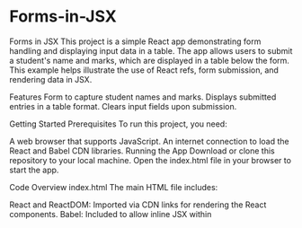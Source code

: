 # Forms-in-JSX
Forms in JSX
This project is a simple React app demonstrating form handling and displaying input data in a table. The app allows users to submit a student's name and marks, which are displayed in a table below the form. This example helps illustrate the use of React refs, form submission, and rendering data in JSX.

Features
Form to capture student names and marks.
Displays submitted entries in a table format.
Clears input fields upon submission.

Getting Started
Prerequisites
To run this project, you need:

A web browser that supports JavaScript.
An internet connection to load the React and Babel CDN libraries.
Running the App
Download or clone this repository to your local machine.
Open the index.html file in your browser to start the app.

Code Overview
index.html
The main HTML file includes:

React and ReactDOM: Imported via CDN links for rendering the React components.
Babel: Included to allow inline JSX within <script type="text/babel">.

App Components:
Form: A form component containing two input fields (Name and Marks) and a submit button. Input values are managed using React refs.
Result: A table that displays each student's name and marks. New entries appear at the top of the table.
App: The main component that combines both Form and Result components.

Key Functions
addStudent: This function handles the form submission. It retrieves the values from the input fields, validates them, and adds the entry to the students array. After adding, it clears the input fields and re-renders the component to update the table.

Example Usage
Enter a student's name in the "Name" input field.
Enter the student's marks in the "Marks" input field.
Click the "Submit" button. The entry will appear in the table below the form, and the input fields will be cleared.

Technologies Used
React: JavaScript library for building user interfaces.
Babel: JavaScript compiler to support inline JSX syntax in this setup.

Potential Improvements
Add validation to ensure that only numerical values are entered for marks.
Allow editing and deleting of entries.
Save entries to localStorage to persist data on page reloads.

License
This project is open-source and available under the MIT License.
